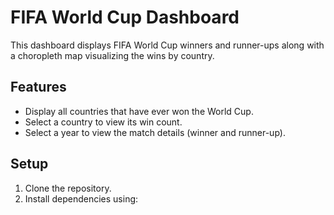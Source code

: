 # FIFA World Cup Dashboard

This dashboard displays FIFA World Cup winners and runner-ups along with a choropleth map visualizing the wins by country.

## Features
- Display all countries that have ever won the World Cup.
- Select a country to view its win count.
- Select a year to view the match details (winner and runner-up).

## Setup
1. Clone the repository.
2. Install dependencies using:
